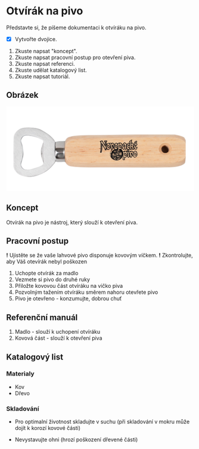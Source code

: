 # Otvírák na pivo

Představte si, že píšeme dokumentaci k otvíráku na pivo.
-   [x] Vytvořte dvojice.

1.  Zkuste napsat "koncept".
2.  Zkuste napsat pracovní postup pro otevření piva.
3.  Zkuste napsat referenci.
4.  Zkuste udělat katalogový list.
5.  Zkuste napsat tutoriál. 


## Obrázek

![Otvírák na pivo](otvirak.png)

## Koncept

Otvírák na pivo je nástroj, který slouží k otevření piva.

## Pracovní postup
**!** Ujistěte se že vaše lahvové pivo disponuje kovovým víčkem.
**!** Zkontrolujte, aby Váš otevírák nebyl poškozen

1.  Uchopte otvírák za madlo
2.  Vezmete si pivo do druhé ruky
3.  Přiložte kovovou část otvíráku na vičko piva
4.  Pozvolným tažením otvíráku směrem nahoru otevřete pivo
5.  Pivo je otevřeno - konzumujte, dobrou chuť

## Referenční manuál
1. Madlo - slouží k uchopení otvíráku
2. Kovová část - slouží k otevření piva

## Katalogový list
### Materialy

-   Kov
-   Dřevo

### Skladování

-   Pro optimalní životnost skladujte v suchu (při skladování v mokru může dojít k korozí kovové části)

- Nevystavujte ohni (hrozí poškození dřevené části)


